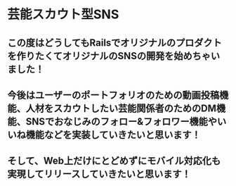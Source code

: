 # 芸能スカウト型SNS

## この度はどうしてもRailsでオリジナルのプロダクトを作りたくてオリジナルのSNSの開発を始めちゃいました！　
## 今後はユーザーのポートフォリオのための動画投稿機能、人材をスカウトしたい芸能関係者のためのDM機能、SNSでおなじみのフォロー&フォロワー機能やいいね機能などを実装していきたいと思います！
## そして、Web上だけにとどめずにモバイル対応化も実現してリリースしていきたいと思います！
